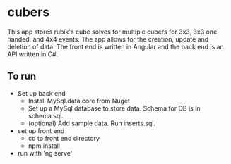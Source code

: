 # cubers
This app stores rubik's cube solves for multiple cubers for 3x3, 3x3 one handed, and 4x4 events.  The app allows for the creation, update and deletion of data.  The front end is written in Angular and the back end is an API written in C#. 

## To run
- Set up back end
  - Install MySql.data.core from Nuget
  - Set up a MySql database to store data.  Schema for DB is in schema.sql.
  - (optional) Add sample data.  Run inserts.sql.
- set up front end
  - cd to front end directory
  - npm install
- run with 'ng serve'
